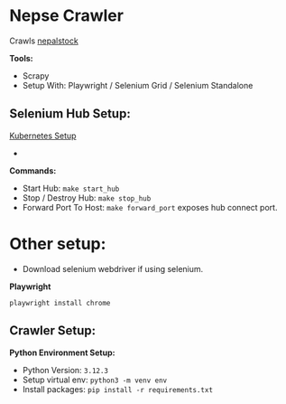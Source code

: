 # Nepse Crawler

Crawls [nepalstock](https://nepalstock.com/)

**Tools:**
- Scrapy
- Setup With: Playwright / Selenium Grid / Selenium Standalone


## Selenium Hub Setup:

[Kubernetes Setup](./selenium_hub/README.md)

- 

**Commands:**
- Start Hub: ``make start_hub``
- Stop / Destroy Hub: ``make stop_hub``
- Forward Port To Host: ``make forward_port`` exposes hub connect port.

# Other setup:

- Download selenium webdriver if using selenium.

**Playwright**
```
playwright install chrome
```


## Crawler Setup:

**Python Environment Setup:**
- Python Version: ``3.12.3``
- Setup virtual env: ``python3 -m venv env``
- Install packages: ``pip install -r requirements.txt``

